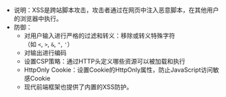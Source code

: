 - 说明：XSS是跨站脚本攻击，攻击者通过在网页中注入恶意脚本，在其他用户的浏览器中执行。
- 防御：
	- 对用户输入进行严格的过滤和转义：移除或转义特殊字符（如 `<`, `>`, `&`, `"`, `'`）
	- 对输出进行编码
	- 设置CSP策略：通过HTTP头定义哪些资源可以被加载和执行
	- HttpOnly Cookie：设置Cookie的HttpOnly属性，防止JavaScript访问敏感Cookie
	- 现代前端框架也提供了内置的XSS防护。